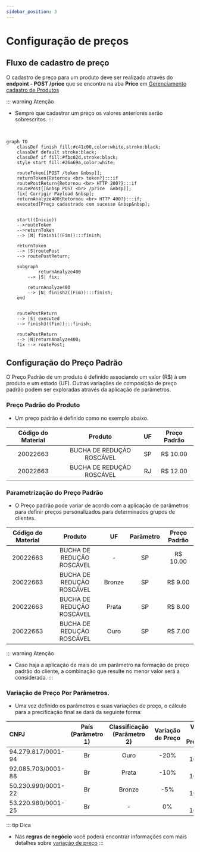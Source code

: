 ```yaml
---
sidebar_position: 3
---
```

# Configuração de preços

## Fluxo de cadastro de preço 
O cadastro de preço para um produto deve ser realizado através do **endpoint - POST /price** que se encontra na aba **Price** em  [Gerenciamento cadastro de Produtos](https://juntossomosmais.github.io/fortress-of-solitude/guide/apiDocs/apis-expostas.html#gerenciamento-cadastro-de-produtos)

::: warning Atenção
-  Sempre que cadastrar um preço os valores anteriores serão sobrescritos.
:::

<br/>

```mermaid
graph TD
	classDef finish fill:#c41c00,color:white,stroke:black;
	classDef default stroke:black;
	classDef if fill:#fbc02d,stroke:black;
    style start fill:#26a69a,color:white;
    
	routeToken[[POST /token &nbsp]];
    returnToken{Retornou <br> token?}:::if
    routePostReturn{Retornou <br> HTTP 200?}:::if
    routePost[[&nbsp POST <br> /price  &nbsp]];
    fix[ Corrigir Payload &nbsp];
    returnAnalyze400{Retornou <br> HTTP 400?}:::if;
    executed[Preço cadastrado com sucesso &nbsp&nbsp];
    

    start((Inicio))
    -->routeToken
    -->returnToken
    --> |N| finish1((Fim)):::finish;

    returnToken
    --> |S|routePost
    --> routePostReturn;

    subgraph  
			returnAnalyze400
		--> |S| fix;
		
		returnAnalyze400
		--> |N| finish2((Fim)):::finish;
	end


    routePostReturn
    --> |S| executed
    --> finish3((Fim)):::finish;

    routePostReturn
	--> |N|returnAnalyze400;
	fix --> routePost;
```




## Configuração do Preço Padrão
O Preço Padrão de um produto é definido associando um valor (R$) à um produto e um estado (UF). Outras variações de composição de preço padrão podem ser exploradas através da aplicação de parâmetros. 



### Preço Padrão do Produto

- Um preço padrão é definido como no exemplo abaixo.

| Código do Material | Produto | UF | Preço Padrão | 
| :----:  | :----: | :----: | :----: |
|20022663|BUCHA DE REDUÇÃO ROSCÁVEL |SP|R$ 10.00|
|20022663|BUCHA DE REDUÇÃO ROSCÁVEL |RJ|R$ 12.00|


### Parametrização do Preço Padrão 

- O Preço padrão pode variar de acordo com a aplicação de parâmetros para definir preços personalizados para determinados grupos de clientes.

| Código do Material | Produto | UF |Parâmetro | Preço Padrão | 
| :----:  | :----: | :----: | :----: | :----: |
|20022663|BUCHA DE REDUÇÃO ROSCÁVEL |   -   |SP|R$ 10.00|
|20022663|BUCHA DE REDUÇÃO ROSCÁVEL |Bronze |SP|R$ 9.00|
|20022663|BUCHA DE REDUÇÃO ROSCÁVEL | Prata |SP|R$ 8.00|
|20022663|BUCHA DE REDUÇÃO ROSCÁVEL | Ouro  |SP|R$ 7.00|

::: warning Atenção
 - Caso haja a aplicação de mais de um parâmetro na formação de preço padrão do cliente, a combinação que resulte no menor valor será a considerada.
:::

### Variação de Preço Por Parâmetros.

- Uma vez definido os parâmetros e suas variações de preço, o cálculo para a precificação final se dará da seguinte forma:

|CNPJ|País (Parâmetro 1)|Classificação (Parâmetro 2)|Variação de Preço|Valor do Produto| Valor Final|
|:--- |:----:|:----:|:----:|:----:|:----:|
|94.279.817/0001-94|Br|Ouro  |-20%|R$ 10.00|R$ 8.00|
|92.085.703/0001-88|Br|Prata |-10%|R$ 10.00|R$ 9.00|
|50.230.990/0001-22|Br|Bronze|-5% |R$ 10.00|R$ 9.50|
|53.220.980/0001-25|Br| -    |0%  |R$ 10.00|R$ 10.00|

::: tip Dica
- Nas **regras de negócio** você poderá encontrar informações com mais detalhes sobre [variação de preço](https://juntossomosmais.github.io/fortress-of-solitude/guide/businessRules/price-variation.html#modelo-de-variacao-de-preco)
:::